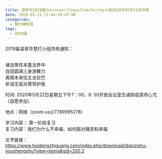 ```yaml
---
title: 温哥华2019届Vancouver/Coquitlam/Surrey小组2020年05月22日共修
date: 2020-05-21 21:04:29-07:00
categories:
  - 慧灯禅修班
tags:
  - 2019届
---
```

2019届温哥华慧灯小组共修通知：

</br>诸法等性本基法界中 </br>自现圆满三身游舞力 </br>离障本来怙主龙钦巴
</br>祈请无垢光尊常护我

时间: 2020年5月22日星期五下午7：00。6: 50开放会议室念诵除疫莲师心咒（自愿参加）

地点：网络（zoom.us/j/7789995278）

学习内容： 第一阶段复习
</br>复习内容：我们为什么不幸福、如何面对痛苦和幸福



文字链接：https://www.huidengzhiguang.com/index.php/download/dianzishu-youshengshu?view=items&gid=200.2

